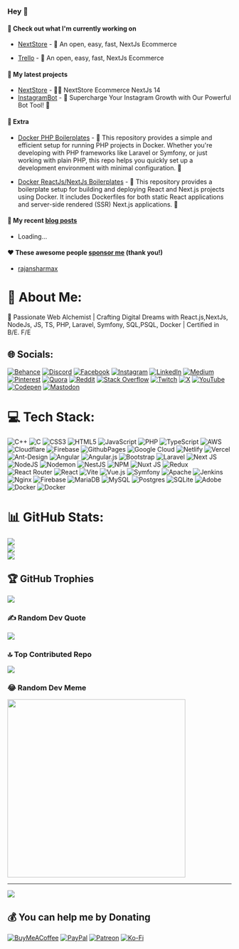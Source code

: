 ### Hey 👋

#### 👷 Check out what I'm currently working on

- [NextStore](https://github.com/rajansharmax/NextStoreOS) - 🪽 An open, easy, fast, NextJs Ecommerce

- [Trello](https://github.com/rajansharmax/NextStoreOS) - 🪽 An open, easy, fast, NextJs Ecommerce


#### 🌱 My latest projects

- [NextStore](https://github.com/rajansharmax/NextStoreOS) - 🍺🧟 NextStore Ecommerce NextJs 14
- [InstagramBot](https://github.com/rajansharmax/instagram-bot) - 🚀 Supercharge Your Instagram Growth with Our Powerful Bot Tool! 🤖

#### 🔭 Extra 

- [Docker PHP Boilerplates](https://github.com/rajansharmax/php-docker-boilerplate) - 🚀 This repository provides a simple and efficient setup for running PHP projects in Docker. Whether you're developing with PHP frameworks like Laravel or Symfony, or just working with plain PHP, this repo helps you quickly set up a development environment with minimal configuration. 🤖

- [Docker ReactJs/NextJs Boilerplates](https://github.com/rajansharmax/react-next-docker-boilerplate) - 🚀 This repository provides a boilerplate setup for building and deploying React and Next.js projects using Docker. It includes Dockerfiles for both static React applications and server-side rendered (SSR) Next.js applications. 🤖


#### 📜 My recent [blog posts](https://dunglas.fr)

- Loading...

#### ❤️ These awesome people [sponsor me](https://github.com/sponsors/rajansharmax) (thank you!)

- [rajansharmax](https://github.com/rajansharmax)


# 💫 About Me:
🚀 Passionate Web Alchemist | Crafting Digital Dreams with React.js,NextJs, NodeJs, JS, TS, PHP, Laravel, Symfony, SQL,PSQL, Docker | Certified in B/E. F/E


## 🌐 Socials:
[![Behance](https://img.shields.io/badge/Behance-1769ff?logo=behance&logoColor=white)](https://behance.net/rajansharmax) [![Discord](https://img.shields.io/badge/Discord-%237289DA.svg?logo=discord&logoColor=white)](https://discord.gg/rajansharmax) [![Facebook](https://img.shields.io/badge/Facebook-%231877F2.svg?logo=Facebook&logoColor=white)](https://facebook.com/rajansharmax) [![Instagram](https://img.shields.io/badge/Instagram-%23E4405F.svg?logo=Instagram&logoColor=white)](https://instagram.com/rajansharmax) [![LinkedIn](https://img.shields.io/badge/LinkedIn-%230077B5.svg?logo=linkedin&logoColor=white)](https://linkedin.com/in/rajansharmax) [![Medium](https://img.shields.io/badge/Medium-12100E?logo=medium&logoColor=white)](https://medium.com/@rajansharmax) [![Pinterest](https://img.shields.io/badge/Pinterest-%23E60023.svg?logo=Pinterest&logoColor=white)](https://pinterest.com/rajansharmax) [![Quora](https://img.shields.io/badge/Quora-%23B92B27.svg?logo=Quora&logoColor=white)](https://quora.com/profile/rajansharmax) [![Reddit](https://img.shields.io/badge/Reddit-%23FF4500.svg?logo=Reddit&logoColor=white)](https://reddit.com/user/rajansharmax) [![Stack Overflow](https://img.shields.io/badge/-Stackoverflow-FE7A16?logo=stack-overflow&logoColor=white)](https://stackoverflow.com/users/rajansharmax) [![Twitch](https://img.shields.io/badge/Twitch-%239146FF.svg?logo=Twitch&logoColor=white)](https://twitch.tv/rajansharmax) [![X](https://img.shields.io/badge/X-black.svg?logo=X&logoColor=white)](https://x.com/rajansharmax) [![YouTube](https://img.shields.io/badge/YouTube-%23FF0000.svg?logo=YouTube&logoColor=white)](https://youtube.com/@rajansharmax) [![Codepen](https://img.shields.io/badge/Codepen-000000?style=for-the-badge&logo=codepen&logoColor=white)](https://codepen.io/rajansharmax) [![Mastodon](https://img.shields.io/badge/-MASTODON-%232B90D9?style=for-the-badge&logo=mastodon&logoColor=white)](https://mastodon.social/@rajansharmax) 

# 💻 Tech Stack:
![C++](https://img.shields.io/badge/c++-%2300599C.svg?style=flat&logo=c%2B%2B&logoColor=white) ![C](https://img.shields.io/badge/c-%2300599C.svg?style=flat&logo=c&logoColor=white) ![CSS3](https://img.shields.io/badge/css3-%231572B6.svg?style=flat&logo=css3&logoColor=white) ![HTML5](https://img.shields.io/badge/html5-%23E34F26.svg?style=flat&logo=html5&logoColor=white) ![JavaScript](https://img.shields.io/badge/javascript-%23323330.svg?style=flat&logo=javascript&logoColor=%23F7DF1E) ![PHP](https://img.shields.io/badge/php-%23777BB4.svg?style=flat&logo=php&logoColor=white) ![TypeScript](https://img.shields.io/badge/typescript-%23007ACC.svg?style=flat&logo=typescript&logoColor=white) ![AWS](https://img.shields.io/badge/AWS-%23FF9900.svg?style=flat&logo=amazon-aws&logoColor=white) ![Cloudflare](https://img.shields.io/badge/Cloudflare-F38020?style=flat&logo=Cloudflare&logoColor=white) ![Firebase](https://img.shields.io/badge/firebase-%23039BE5.svg?style=flat&logo=firebase) ![GithubPages](https://img.shields.io/badge/github%20pages-121013?style=flat&logo=github&logoColor=white) ![Google Cloud](https://img.shields.io/badge/GoogleCloud-%234285F4.svg?style=flat&logo=google-cloud&logoColor=white) ![Netlify](https://img.shields.io/badge/netlify-%23000000.svg?style=flat&logo=netlify&logoColor=#00C7B7) ![Vercel](https://img.shields.io/badge/vercel-%23000000.svg?style=flat&logo=vercel&logoColor=white) ![Ant-Design](https://img.shields.io/badge/-AntDesign-%230170FE?style=flat&logo=ant-design&logoColor=white) ![Angular](https://img.shields.io/badge/angular-%23DD0031.svg?style=flat&logo=angular&logoColor=white) ![Angular.js](https://img.shields.io/badge/angular.js-%23E23237.svg?style=flat&logo=angularjs&logoColor=white) ![Bootstrap](https://img.shields.io/badge/bootstrap-%238511FA.svg?style=flat&logo=bootstrap&logoColor=white) ![Laravel](https://img.shields.io/badge/laravel-%23FF2D20.svg?style=flat&logo=laravel&logoColor=white) ![Next JS](https://img.shields.io/badge/Next-black?style=flat&logo=next.js&logoColor=white) ![NodeJS](https://img.shields.io/badge/node.js-6DA55F?style=flat&logo=node.js&logoColor=white) ![Nodemon](https://img.shields.io/badge/NODEMON-%23323330.svg?style=flat&logo=nodemon&logoColor=%BBDEAD) ![NestJS](https://img.shields.io/badge/nestjs-%23E0234E.svg?style=flat&logo=nestjs&logoColor=white) ![NPM](https://img.shields.io/badge/NPM-%23CB3837.svg?style=flat&logo=npm&logoColor=white) ![Nuxt JS](https://img.shields.io/badge/Nuxt-002E3B?style=flat&logo=nuxt.js&logoColor=#00DC82) ![Redux](https://img.shields.io/badge/redux-%23593d88.svg?style=flat&logo=redux&logoColor=white) ![React Router](https://img.shields.io/badge/React_Router-CA4245?style=flat&logo=react-router&logoColor=white) ![React](https://img.shields.io/badge/react-%2320232a.svg?style=flat&logo=react&logoColor=%2361DAFB) ![Vite](https://img.shields.io/badge/vite-%23646CFF.svg?style=flat&logo=vite&logoColor=white) ![Vue.js](https://img.shields.io/badge/vue.js-%2335495e.svg?style=flat&logo=vuedotjs&logoColor=%234FC08D) ![Symfony](https://img.shields.io/badge/symfony-%23000000.svg?style=flat&logo=symfony&logoColor=white) ![Apache](https://img.shields.io/badge/apache-%23D42029.svg?style=flat&logo=apache&logoColor=white) ![Jenkins](https://img.shields.io/badge/jenkins-%232C5263.svg?style=flat&logo=jenkins&logoColor=white) ![Nginx](https://img.shields.io/badge/nginx-%23009639.svg?style=flat&logo=nginx&logoColor=white) ![Firebase](https://img.shields.io/badge/Firebase-039BE5?style=flat&logo=Firebase&logoColor=white) ![MariaDB](https://img.shields.io/badge/MariaDB-003545?style=flat&logo=mariadb&logoColor=white) ![MySQL](https://img.shields.io/badge/mysql-%2300000f.svg?style=flat&logo=mysql&logoColor=white) ![Postgres](https://img.shields.io/badge/postgres-%23316192.svg?style=flat&logo=postgresql&logoColor=white) ![SQLite](https://img.shields.io/badge/sqlite-%2307405e.svg?style=flat&logo=sqlite&logoColor=white) ![Adobe](https://img.shields.io/badge/adobe-%23FF0000.svg?style=flat&logo=adobe&logoColor=white) ![Docker](https://img.shields.io/badge/docker-%230db7ed.svg?style=flat&logo=docker&logoColor=white) ![Docker](https://img.shields.io/badge/docker-%230db7ed.svg?style=flat&logo=docker&logoColor=white)
# 📊 GitHub Stats:
![](https://github-readme-stats.vercel.app/api?username=rajansharmax&theme=chartreuse-dark&hide_border=false&include_all_commits=true&count_private=true)<br/>
![](https://github-readme-streak-stats.herokuapp.com/?user=rajansharmax&theme=chartreuse-dark&hide_border=false)<br/>
![](https://github-readme-stats.vercel.app/api/top-langs/?username=rajansharmax&theme=chartreuse-dark&hide_border=false&include_all_commits=true&count_private=true&layout=compact)

## 🏆 GitHub Trophies
![](https://github-profile-trophy.vercel.app/?username=rajansharmax&theme=radical&no-frame=true&no-bg=true&margin-w=4)

### ✍️ Random Dev Quote
![](https://quotes-github-readme.vercel.app/api?type=horizontal&theme=radical)

### 🔝 Top Contributed Repo
![](https://github-contributor-stats.vercel.app/api?username=rajansharmax&limit=5&theme=dark&combine_all_yearly_contributions=true)

### 😂 Random Dev Meme
<img src='https://randommeme-five.vercel.app/' style="height: 400px;"/>

---
[![](https://visitcount.itsvg.in/api?id=rajansharmax&icon=2&color=8)](https://visitcount.itsvg.in)

  ## 💰 You can help me by Donating
  [![BuyMeACoffee](https://img.shields.io/badge/Buy%20Me%20a%20Coffee-ffdd00?style=for-the-badge&logo=buy-me-a-coffee&logoColor=black)](https://buymeacoffee.com/rajansharmax) [![PayPal](https://img.shields.io/badge/PayPal-00457C?style=for-the-badge&logo=paypal&logoColor=white)](https://paypal.me/rajansharmax) [![Patreon](https://img.shields.io/badge/Patreon-F96854?style=for-the-badge&logo=patreon&logoColor=white)](https://patreon.com/rajansharmax) [![Ko-Fi](https://img.shields.io/badge/Ko--fi-F16061?style=for-the-badge&logo=ko-fi&logoColor=white)](https://ko-fi.com/rajansharmax) 

  
<!-- Proudly created with GPRM ( https://gprm.itsvg.in ) -->
